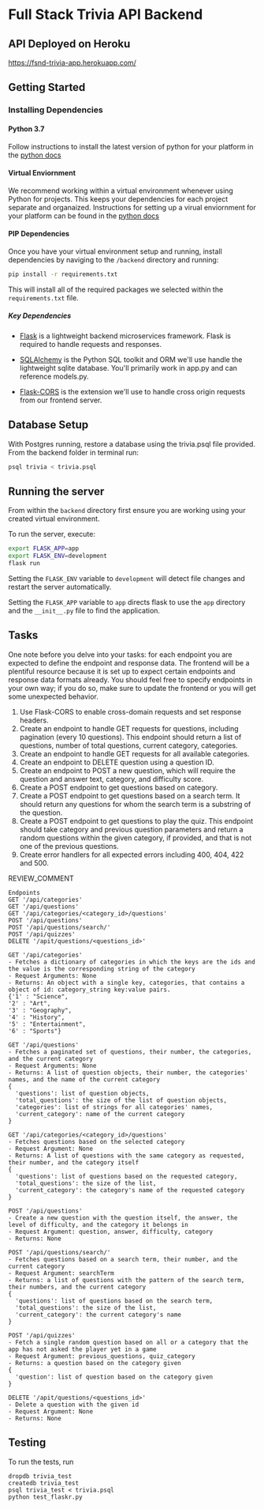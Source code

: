 # Full Stack Trivia API Backend

## API Deployed on Heroku

https://fsnd-trivia-app.herokuapp.com/

## Getting Started

### Installing Dependencies

#### Python 3.7

Follow instructions to install the latest version of python for your platform in the [python docs](https://docs.python.org/3/using/unix.html#getting-and-installing-the-latest-version-of-python)

#### Virtual Enviornment

We recommend working within a virtual environment whenever using Python for projects. This keeps your dependencies for each project separate and organaized. Instructions for setting up a virual enviornment for your platform can be found in the [python docs](https://packaging.python.org/guides/installing-using-pip-and-virtual-environments/)

#### PIP Dependencies

Once you have your virtual environment setup and running, install dependencies by naviging to the `/backend` directory and running:

```bash
pip install -r requirements.txt
```

This will install all of the required packages we selected within the `requirements.txt` file.

##### Key Dependencies

- [Flask](http://flask.pocoo.org/)  is a lightweight backend microservices framework. Flask is required to handle requests and responses.

- [SQLAlchemy](https://www.sqlalchemy.org/) is the Python SQL toolkit and ORM we'll use handle the lightweight sqlite database. You'll primarily work in app.py and can reference models.py. 

- [Flask-CORS](https://flask-cors.readthedocs.io/en/latest/#) is the extension we'll use to handle cross origin requests from our frontend server. 

## Database Setup
With Postgres running, restore a database using the trivia.psql file provided. From the backend folder in terminal run:
```bash
psql trivia < trivia.psql
```

## Running the server

From within the `backend` directory first ensure you are working using your created virtual environment.

To run the server, execute:

```bash
export FLASK_APP=app
export FLASK_ENV=development
flask run
```

Setting the `FLASK_ENV` variable to `development` will detect file changes and restart the server automatically.

Setting the `FLASK_APP` variable to `app` directs flask to use the `app` directory and the `__init__.py` file to find the application. 

## Tasks

One note before you delve into your tasks: for each endpoint you are expected to define the endpoint and response data. The frontend will be a plentiful resource because it is set up to expect certain endpoints and response data formats already. You should feel free to specify endpoints in your own way; if you do so, make sure to update the frontend or you will get some unexpected behavior. 

1. Use Flask-CORS to enable cross-domain requests and set response headers. 
2. Create an endpoint to handle GET requests for questions, including pagination (every 10 questions). This endpoint should return a list of questions, number of total questions, current category, categories. 
3. Create an endpoint to handle GET requests for all available categories. 
4. Create an endpoint to DELETE question using a question ID. 
5. Create an endpoint to POST a new question, which will require the question and answer text, category, and difficulty score. 
6. Create a POST endpoint to get questions based on category. 
7. Create a POST endpoint to get questions based on a search term. It should return any questions for whom the search term is a substring of the question. 
8. Create a POST endpoint to get questions to play the quiz. This endpoint should take category and previous question parameters and return a random questions within the given category, if provided, and that is not one of the previous questions. 
9. Create error handlers for all expected errors including 400, 404, 422 and 500. 

REVIEW_COMMENT
```
Endpoints
GET '/api/categories'
GET '/api/questions'
GET '/api/categories/<category_id>/questions'
POST '/api/questions'
POST '/api/questions/search/'
POST '/api/quizzes'
DELETE '/apit/questions/<questions_id>'

GET '/api/categories'
- Fetches a dictionary of categories in which the keys are the ids and the value is the corresponding string of the category
- Request Arguments: None
- Returns: An object with a single key, categories, that contains a object of id: category_string key:value pairs. 
{'1' : "Science",
'2' : "Art",
'3' : "Geography",
'4' : "History",
'5' : "Entertainment",
'6' : "Sports"}

GET '/api/questions'
- Fetches a paginated set of questions, their number, the categories, and the current category
- Request Arguments: None
- Returns: A list of question objects, their number, the categories' names, and the name of the current category
{
  'questions': list of question objects,
  'total_questions': the size of the list of question objects,
  'categories': list of strings for all categories' names,
  'current_category': name of the current category
}

GET '/api/categories/<category_id>/questions'
- Fetches questions based on the selected category
- Request Argument: None
- Returns: A list of questions with the same category as requested, their number, and the category itself
{
  'questions': list of questions based on the requested category,
  'total_questions': the size of the list,
  'current_category': the category's name of the requested category
}

POST '/api/questions'
- Create a new question with the question itself, the answer, the level of difficulty, and the category it belongs in
- Request Argument: question, answer, difficulty, category
- Returns: None

POST '/api/questions/search/'
- Fetches questions based on a search term, their number, and the current category
- Request Argument: searchTerm
- Returns: a list of questions with the pattern of the search term, their numbers, and the current category
{
  'questions': list of questions based on the search term,
  'total_questions': the size of the list,
  'current_category': the current category's name
}

POST '/api/quizzes'
- Fetch a single random question based on all or a category that the app has not asked the player yet in a game
- Request Argument: previous_questions, quiz_category
- Returns: a question based on the category given
{
  'question': list of question based on the category given
}

DELETE '/apit/questions/<questions_id>'
- Delete a question with the given id
- Request Argument: None
- Returns: None

```


## Testing
To run the tests, run
```
dropdb trivia_test
createdb trivia_test
psql trivia_test < trivia.psql
python test_flaskr.py
```

